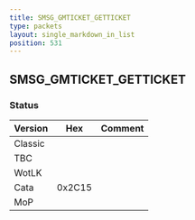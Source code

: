 ```yaml
---
title: SMSG_GMTICKET_GETTICKET
type: packets
layout: single_markdown_in_list
position: 531
---
```


## SMSG_GMTICKET_GETTICKET

### Status

Version    | Hex        | Comment
---------- | ---------- | ---------- 
Classic    |            |
TBC        |            |
WotLK      |            |
Cata       | 0x2C15     |
MoP        |            |